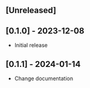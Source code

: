 ## [Unreleased]

## [0.1.0] - 2023-12-08

- Initial release

## [0.1.1] - 2024-01-14

- Change documentation
